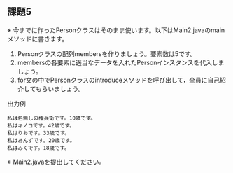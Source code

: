 ## 課題5
※ 今までに作ったPersonクラスはそのまま使います。以下はMain2.javaのmainメソッドに書きます。

1. Personクラスの配列membersを作りましょう。要素数は5です。
2. membersの各要素に適当なデータを入れたPersonインスタンスを代入しましょう。
3. for文の中でPersonクラスのintroduceメソッドを呼び出して，全員に自己紹介してもらいましょう。

出力例
```
私は名無しの権兵衛です。10歳です。
私はキノコです。42歳です。
私はりおです。33歳です。
私はあんずです。20歳です。
私はみくです。18歳です。
```

※ Main2.javaを提出してください。